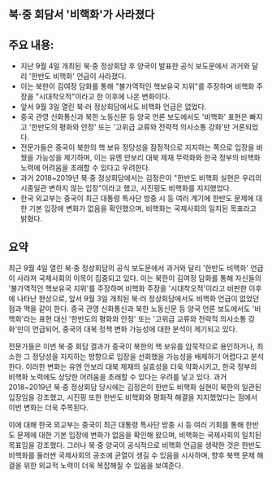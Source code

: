 ## 북·중 회담서 '비핵화'가 사라졌다

## 주요 내용:
*   지난 9월 4일 개최된 북·중 정상회담 후 양국이 발표한 공식 보도문에서 과거와 달리 '한반도 비핵화' 언급이 사라졌다.
*   이는 북한이 김여정 담화를 통해 "불가역적인 핵보유국 지위"를 주장하며 비핵화 주장을 "시대착오적"이라고 한 이후에 나온 변화이다.
*   앞서 9월 3일 열린 북·러 정상회담에서도 비핵화 언급은 없었다.
*   중국 관영 신화통신과 북한 노동신문 등 양국 언론 보도에서도 '비핵화' 표현은 빠지고 '한반도의 평화와 안정' 또는 '고위급 교류와 전략적 의사소통 강화'만 거론되었다.
*   전문가들은 중국이 북한의 핵 보유 정당성을 잠정적으로 지지하는 쪽으로 입장을 바꿨을 가능성을 제기하며, 이는 유엔 안보리 대북 제재 무력화와 한국 정부의 비핵화 노력에 어려움을 초래할 수 있다고 우려한다.
*   과거 2018~2019년 북·중 정상회담에서는 김정은이 "한반도 비핵화 실현은 우리의 시종일관 변하지 않는 입장"이라고 했고, 시진핑도 비핵화를 지지했었다.
*   한국 외교부는 중국이 최근 대통령 특사단 방중 시 등 여러 계기에 한반도 문제에 대한 기본 입장에 변화가 없음을 확인했으며, 비핵화는 국제사회의 일치된 목표라고 밝혔다.

## 요약
최근 9월 4일 열린 북·중 정상회담의 공식 보도문에서 과거와 달리 '한반도 비핵화' 언급이 사라져 국제사회의 이목이 집중되고 있다. 이는 북한이 김여정 담화를 통해 자신들의 '불가역적인 핵보유국 지위'를 주장하며 비핵화 주장을 '시대착오적'이라고 비판한 이후에 나타난 현상으로, 앞서 9월 3일 개최된 북·러 정상회담에서도 비핵화 언급이 없었던 점과 맥을 같이 한다. 중국 관영 신화통신과 북한 노동신문 등 양국 언론 보도에서도 '비핵화'라는 표현 대신 '한반도의 평화와 안정' 또는 '고위급 교류와 전략적 의사소통 강화'만이 언급되어, 중국의 대북 정책 변화 가능성에 대한 분석이 제기되고 있다.

전문가들은 이번 북·중 회담 결과가 중국이 북한의 핵 보유를 암묵적으로 용인하거나, 최소한 그 정당성을 지지하는 방향으로 입장을 선회했을 가능성을 배제하기 어렵다고 분석한다. 이러한 변화는 유엔 안보리 대북 제재의 실효성을 더욱 약화시키고, 한국 정부의 비핵화 노력에도 상당한 어려움을 초래할 수 있다는 우려를 낳고 있다. 과거 2018~2019년 북·중 정상회담 당시에는 김정은이 한반도 비핵화 실현이 북한의 일관된 입장임을 강조했고, 시진핑 또한 한반도 비핵화와 평화적 해결을 지지했었다는 점에서 이번 변화는 더욱 주목된다.

이에 대해 한국 외교부는 중국이 최근 대통령 특사단 방중 시 등 여러 기회를 통해 한반도 문제에 대한 기본 입장에 변화가 없음을 확인해 왔으며, 비핵화는 국제사회의 일치된 목표임을 강조했다. 그러나 북·중 양국이 공식적으로 비핵화 언급을 생략한 것은 한반도 비핵화를 둘러싼 국제사회의 공조에 균열이 생길 수 있음을 시사하며, 향후 북핵 문제 해결을 위한 외교적 노력이 더욱 복잡해질 수 있음을 보여준다.